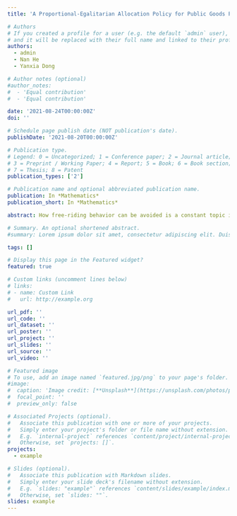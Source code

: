 ```yaml
---
title: 'A Proportional-Egalitarian Allocation Policy for Public Goods Problems with Complex Network'

# Authors
# If you created a profile for a user (e.g. the default `admin` user), write the username (folder name) here
# and it will be replaced with their full name and linked to their profile.
authors:
  - admin
  - Nan He
  - Yanxia Dong

# Author notes (optional)
#author_notes:
#  - 'Equal contribution'
#  - 'Equal contribution'

date: '2021-08-24T00:00:00Z'
doi: ''

# Schedule page publish date (NOT publication's date).
publishDate: '2021-08-20T00:00:00Z'

# Publication type.
# Legend: 0 = Uncategorized; 1 = Conference paper; 2 = Journal article;
# 3 = Preprint / Working Paper; 4 = Report; 5 = Book; 6 = Book section;
# 7 = Thesis; 8 = Patent
publication_types: ['2']

# Publication name and optional abbreviated publication name.
publication: In *Mathematics*
publication_short: In *Mathematics*

abstract: How free-riding behavior can be avoided is a constant topic in public goods problems, especially in persistent and complex resource allocation situations. In this paper, a novel allocation policy for public goods games with a complex network, called the proportional-egalitarian allocation method (PEA), is proposed. This allocation rule differs from the well-studied redistribution policies by following a two-step process without paying back into the common pool. A parameter is set up for dividing the total income into two parts, and then they are distributed by following the egalitarianism and proportional rule, respectively. The first part of total income is distributed equally, while the second part is allocated proportionally according to players’ initial payoffs. In addition, a new strategy-updating mechanism is proposed by comparing the average group payoffs instead of the total payoffs. Compared with regular lattice networks, this mechanism admits the difference of cooperative abilities among players induced by the asymmetric network. Furthermore, numerical calculations show that a relatively small income for the first distribution step will promote the cooperative level, while relatively less income for the second step may harm cooperation evolution. This work thus enriches the knowledge of allocation policies for public goods games and also provides a fresh perspective for the strategy-updating mechanism.

# Summary. An optional shortened abstract.
#summary: Lorem ipsum dolor sit amet, consectetur adipiscing elit. Duis posuere tellus ac convallis placerat. Proin tincidunt magna sed ex sollicitudin condimentum.

tags: []

# Display this page in the Featured widget?
featured: true

# Custom links (uncomment lines below)
# links:
# - name: Custom Link
#   url: http://example.org

url_pdf: ''
url_code: ''
url_dataset: ''
url_poster: ''
url_project: ''
url_slides: ''
url_source: ''
url_video: ''

# Featured image
# To use, add an image named `featured.jpg/png` to your page's folder.
#image:
#  caption: 'Image credit: [**Unsplash**](https://unsplash.com/photos/pLCdAaMFLTE)'
#  focal_point: ''
#  preview_only: false

# Associated Projects (optional).
#   Associate this publication with one or more of your projects.
#   Simply enter your project's folder or file name without extension.
#   E.g. `internal-project` references `content/project/internal-project/index.md`.
#   Otherwise, set `projects: []`.
projects:
  - example

# Slides (optional).
#   Associate this publication with Markdown slides.
#   Simply enter your slide deck's filename without extension.
#   E.g. `slides: "example"` references `content/slides/example/index.md`.
#   Otherwise, set `slides: ""`.
slides: example
---
```


<!-- {{% callout note %}}
 Click the _Cite_ button above to demo the feature to enable visitors to import publication metadata into their reference management software.
{{% /callout %}}

{{% callout note %}}
Create your slides in Markdown - click the _Slides_ button to check out the example.
{{% /callout %}}

Supplementary notes can be added here, including [code, math, and images](https://wowchemy.com/docs/writing-markdown-latex/). -->
